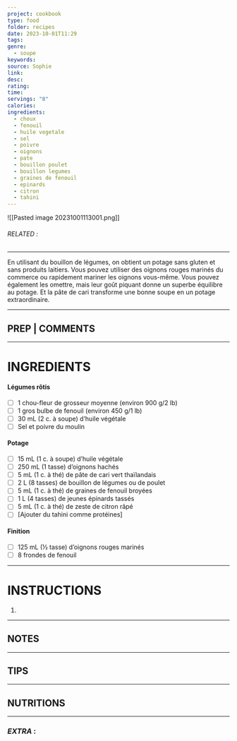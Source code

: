 ```yaml
---
project: cookbook
type: food
folder: recipes
date: 2023-10-01T11:29
tags: 
genre:
  - soupe
keywords: 
source: Sophie
link: 
desc: 
rating: 
time: 
servings: "8"
calories: 
ingredients:
  - choux
  - fenouil
  - huile vegetale
  - sel
  - poivre
  - oignons
  - pate
  - bouillon poulet
  - bouillon legumes
  - graines de fenouil
  - epinards
  - citron
  - tahini
---
```


![[Pasted image 20231001113001.png]]
###### *RELATED* : 
---
En utilisant du bouillon de légumes, on obtient un potage sans gluten et sans produits laitiers. Vous pouvez utiliser des oignons rouges marinés du commerce ou rapidement mariner les oignons vous-même. Vous pouvez également les omettre, mais leur goût piquant donne un superbe équilibre au potage. Et la pâte de cari transforme une bonne soupe en un potage extraordinaire.

---
## PREP | COMMENTS



---
# INGREDIENTS

#### **Légumes rôtis**

- [ ] 1 chou-fleur de grosseur moyenne (environ 900 g/2 lb)
- [ ] 1 gros bulbe de fenouil (environ 450 g/1 lb)
- [ ] 30 mL (2 c. à soupe) d’huile végétale
- [ ] Sel et poivre du moulin

#### **Potage**

- [ ] 15 mL (1 c. à soupe) d’huile végétale
- [ ] 250 mL (1 tasse) d’oignons hachés
- [ ] 5 mL (1 c. à thé) de pâte de cari vert thaïlandais
- [ ] 2 L (8 tasses) de bouillon de légumes ou de poulet
- [ ] 5 mL (1 c. à thé) de graines de fenouil broyées
- [ ] 1 L (4 tasses) de jeunes épinards tassés
- [ ] 5 mL (1 c. à thé) de zeste de citron râpé
- [ ] [Ajouter du tahini comme protéines]

#### **Finition**

- [ ] 125 mL (½ tasse) d’oignons rouges marinés
- [ ] 8 frondes de fenouil

---
# INSTRUCTIONS

1. 

---
## NOTES



---
## TIPS



---
## NUTRITIONS



---
### *EXTRA* :



